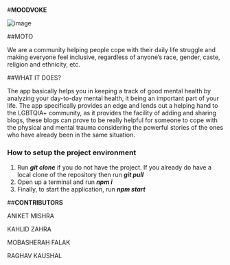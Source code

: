 #**MOODVOKE**

![image](https://user-images.githubusercontent.com/82095877/133925557-a8cd59f6-69c5-4ea4-9860-803235090390.png)

##MOTO

 We are a community helping people cope with their daily life struggle and making everyone feel inclusive, regardless of anyone’s race, gender, caste, religion and ethnicity, etc.

##WHAT IT DOES?

The app basically helps you in keeping a track of good mental health by analyzing your day-to-day mental health, it being an important part of your life. The app specifically provides an edge and lends out a helping hand to the LGBTQIA+ community, as it provides the facility of adding and sharing blogs, these blogs can prove to be really helpful for someone to cope with the physical and mental trauma considering the powerful stories of the ones who have already been in the same situation.

### How to setup the project environment

<ol>
	<li>Run <strong><em>git clone</em></strong> if you do not have the project. If you already do have a local clone of the repository then run <strong><em>git pull</em></strong></li>
	<li>Open up a terminal and run <strong><em>npm i</em></strong></li>
	<li>Finally, to start the application, run <strong><em>npm start</em></strong></li>
</ol>

##**CONTRIBUTORS**

ANIKET MISHRA

KAHLID ZAHRA

MOBASHERAH FALAK

RAGHAV KAUSHAL

